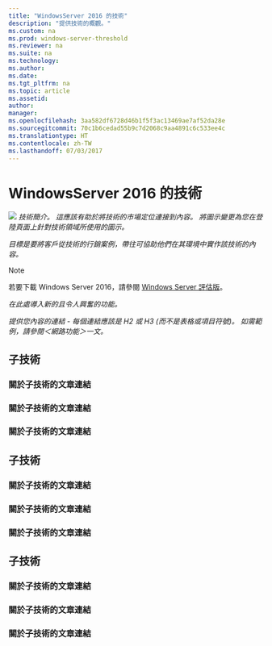 ```yaml
---
title: "WindowsServer 2016 的技術"
description: "提供技術的概觀。"
ms.custom: na
ms.prod: windows-server-threshold
ms.reviewer: na
ms.suite: na
ms.technology: 
ms.author: 
ms.date: 
ms.tgt_pltfrm: na
ms.topic: article
ms.assetid: 
author: 
manager: 
ms.openlocfilehash: 3aa582df6728d46b1f5f3ac13469ae7af52da28e
ms.sourcegitcommit: 70c1b6cedad55b9c7d2068c9aa4891c6c533ee4c
ms.translationtype: HT
ms.contentlocale: zh-TW
ms.lasthandoff: 07/03/2017
---
```

# <a name="technology-in-windows-server-2016"></a>WindowsServer 2016 的技術 

<img src="media/6-networking.png" style='align:left'> *技術簡介。 這應該有助於將技術的市場定位連接到內容。 將圖示變更為您在登陸頁面上針對技術領域所使用的圖示。*

*目標是要將客戶從技術的行銷案例，帶往可協助他們在其環境中實作該技術的內容。*



>[!Note]
> 若要下載 Windows Server 2016，請參閱 [Windows Server 評估版](https://www.microsoft.com/evalcenter/evaluate-windows-server-2016)。

*在此處導入新的且令人興奮的功能。*

*提供您內容的連結 - 每個連結應該是 H2 或 H3 (而不是表格或項目符號)。 如需範例，請參閱＜網路功能＞一文。*
## <a name="sub-technology"></a>子技術

### <a name="link-to-article-about-sub-technology"></a>關於子技術的文章連結

### <a name="link-to-article-about-sub-technology"></a>關於子技術的文章連結

### <a name="link-to-article-about-sub-technology"></a>關於子技術的文章連結

## <a name="sub-technology"></a>子技術

### <a name="link-to-article-about-sub-technology"></a>關於子技術的文章連結

### <a name="link-to-article-about-sub-technology"></a>關於子技術的文章連結

### <a name="link-to-article-about-sub-technology"></a>關於子技術的文章連結
## <a name="sub-technology"></a>子技術

### <a name="link-to-article-about-sub-technology"></a>關於子技術的文章連結

### <a name="link-to-article-about-sub-technology"></a>關於子技術的文章連結

### <a name="link-to-article-about-sub-technology"></a>關於子技術的文章連結
